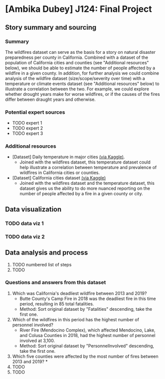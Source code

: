 # [Ambika Dubey] J124: Final Project

## Story summary and sourcing

### Summary
The wildfires dataset can serve as the basis for a story on natural disaster preparedness per county in California. Combined with a dataset of the population of California cities and counties (see "Additional resources" below), we should be able to estimate the number of people affected by a wildfire in a given county. In addition, for further analysis we could combine analysis of the wildfire dataset (size/scope/severity over time) with a temperature or climate events dataset (see "Additional resources" below) to illustrate a correlation between the two. For example, we could explore whether drought years make for worse wildfires, or if the causes of the fires differ between draught years and otherwise.

### Potential expert sources
- TODO expert 1
- TODO expert 2
- TODO expert 3

### Additional resources
- [Dataset] Daily temperature in major cities [(via Kaggle)](https://www.kaggle.com/sudalairajkumar/daily-temperature-of-major-cities).
     - Joined with the wildfires dataset, this temperature dataset could help illustrate a correlation between temperature and prevalence of wildfires in California cities or counties.
- [Dataset] California cities dataset [(via Kaggle)](https://www.kaggle.com/camnugent/california-housing-feature-engineering?select=cal_populations_county.csv)
    - Joined with the wildfires dataset and the temperature dataset, this dataset gives us the ability to do more nuanced reporting on the number of people affected by a fire in a given county or city.

## Data visualization
### TODO data viz 1
### TODO data viz 2

## Data analysis and process
1. TODO numbered list of steps
2. TODO

### Questions and answers from this dataset
1. Which was California's deadliest wildfire between 2013 and 2019?
    * Butte County's Camp Fire in 2018 was the deadliest fire in this time period, resulting in 85 total fatalities.
    * Method: Sort original dataset by "Fatalities" descending, take the first one.
3. Which of the wildfires in this period has the highest number of personnel involved?
    * River Fire (Mendocino Complex), which affected Mendocino, Lake, and Colusa Counties in 2018, had the highest number of personnel involved at 3,100.
    * Method: Sort original dataset by "PersonnelInvolved" descending, take the first one.
5. Which five counties were affected by the most number of fires between 2013 and 2019?
    * 
7. TODO
8. TODO
